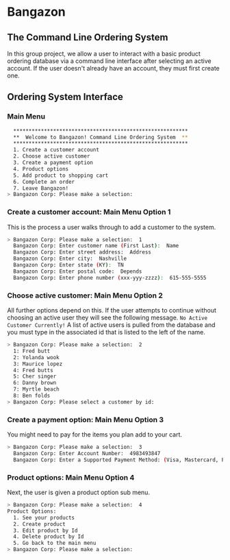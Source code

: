# Bangazon

## The Command Line Ordering System

In this group project, we allow a user to interact with a basic product ordering database via a command line interface after selecting an active account. If the user doesn't already have an account, they must first create one.

## Ordering System Interface

### Main Menu

```bash
  *********************************************************
  **  Welcome to Bangazon! Command Line Ordering System  **
  *********************************************************
  1. Create a customer account
  2. Choose active customer
  3. Create a payment option
  4. Product options
  5. Add product to shopping cart
  6. Complete an order
  7. Leave Bangazon!
> Bangazon Corp: Please make a selection:
```
### Create a customer account: Main Menu Option 1
This is the process a user walks through to add a customer to the system.
```bash
> Bangazon Corp: Please make a selection:  1
  Bangazon Corp: Enter customer name (First Last):  Name
  Bangazon Corp: Enter street address:  Address
  Bangazon Corp: Enter city:  Nashville
  Bangazon Corp: Enter state (KY):  TN
  Bangazon Corp: Enter postal code:  Depends
  Bangazon Corp: Enter phone number (xxx-yyy-zzzz):  615-555-5555
```
### Choose active customer: Main Menu Option 2
All further options depend on this. If the user attempts to continue without choosing an active user they will see the following message. 
```No Active Customer Currently!```
A list of active users is pulled from the database and you must type in the associated id that is listed to the left of the name.
```bash
> Bangazon Corp: Please make a selection:  2
  1: Fred butt
  2: Yolanda wook
  3: Maurice lopez
  4: Fred butts
  5: Cher singer
  6: Danny brown
  7: Myrtle beach
  8: Ben folds
> Bangazon Corp: Please select a customer by id:
```
### Create a payment option: Main Menu Option 3
You might need to pay for the items you plan add to your cart.
```bash
> Bangazon Corp: Please make a selection:  3
  Bangazon Corp: Enter Account Number:  4983493847
  Bangazon Corp: Enter a Supported Payment Method: (Visa, Mastercard, Paypal):  Visa
```
### Product options: Main Menu Option 4
Next, the user is given a product option sub menu.
```bash
> Bangazon Corp: Please make a selection:  4
Product Options:
  1. See your products
  2. Create product
  3. Edit product by Id
  4. Delete product by Id
  5. Go back to the main menu
> Bangazon Corp: Please make a selection:
```